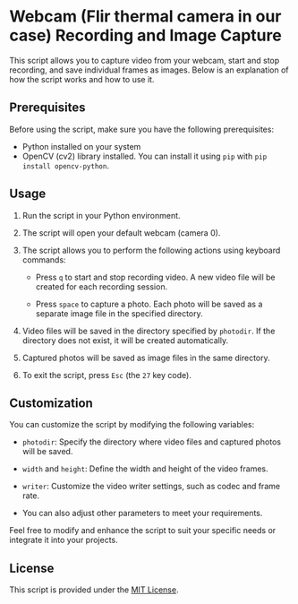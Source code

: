 # Webcam (Flir thermal camera in our case) Recording and Image Capture

This script allows you to capture video from your webcam, start and stop recording, and save individual frames as images. Below is an explanation of how the script works and how to use it.

## Prerequisites

Before using the script, make sure you have the following prerequisites:
- Python installed on your system
- OpenCV (cv2) library installed. You can install it using `pip` with `pip install opencv-python`.

## Usage

1. Run the script in your Python environment.

2. The script will open your default webcam (camera 0).

3. The script allows you to perform the following actions using keyboard commands:

   - Press `q` to start and stop recording video. A new video file will be created for each recording session.
   
   - Press `space` to capture a photo. Each photo will be saved as a separate image file in the specified directory.

4. Video files will be saved in the directory specified by `photodir`. If the directory does not exist, it will be created automatically.

5. Captured photos will be saved as image files in the same directory.

6. To exit the script, press `Esc` (the `27` key code).

## Customization

You can customize the script by modifying the following variables:

- `photodir`: Specify the directory where video files and captured photos will be saved.

- `width` and `height`: Define the width and height of the video frames.

- `writer`: Customize the video writer settings, such as codec and frame rate.

- You can also adjust other parameters to meet your requirements.

Feel free to modify and enhance the script to suit your specific needs or integrate it into your projects.

## License

This script is provided under the [MIT License](LICENSE).
